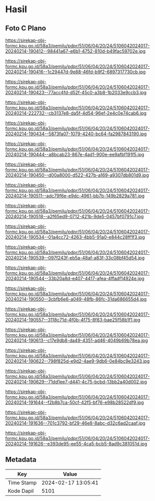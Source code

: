 # Hasil

## Foto C Plano

https://sirekap-obj-formc.kpu.go.id/58a3/pemilu/pdpr/51/06/04/20/24/5106042024017-20240214-190412--98441a67-e6b1-4752-810d-b49fac59702e.jpg

https://sirekap-obj-formc.kpu.go.id/58a3/pemilu/pdpr/51/06/04/20/24/5106042024017-20240214-190416--1c29447d-9e88-46fd-b9f2-6897317730cb.jpg

https://sirekap-obj-formc.kpu.go.id/58a3/pemilu/pdpr/51/06/04/20/24/5106042024017-20240214-190423--77acc4fd-d52f-45c0-a3b8-1b2033e9ccb3.jpg

https://sirekap-obj-formc.kpu.go.id/58a3/pemilu/pdpr/51/06/04/20/24/5106042024017-20240214-222732--cb3137e8-da5f-4d54-96ef-2e4c0e74cab6.jpg

https://sirekap-obj-formc.kpu.go.id/58a3/pemilu/pdpr/51/06/04/20/24/5106042024017-20240214-190434--5873fa07-1079-4240-bc64-fa2987843190.jpg

https://sirekap-obj-formc.kpu.go.id/58a3/pemilu/pdpr/51/06/04/20/24/5106042024017-20240214-190444--a8bcab23-867e-4ad1-900e-ee9afbf191f5.jpg

https://sirekap-obj-formc.kpu.go.id/58a3/pemilu/pdpr/51/06/04/20/24/5106042024017-20240214-190450--d00a8000-d522-427b-a169-a9307db801d9.jpg

https://sirekap-obj-formc.kpu.go.id/58a3/pemilu/pdpr/51/06/04/20/24/5106042024017-20240214-190511--adc79f6e-e9dc-4961-bb7b-149b2829a781.jpg

https://sirekap-obj-formc.kpu.go.id/58a3/pemilu/pdpr/51/06/04/20/24/5106042024017-20240214-190518--a2f65ed9-0712-421b-9de5-0457bf0791c7.jpg

https://sirekap-obj-formc.kpu.go.id/58a3/pemilu/pdpr/51/06/04/20/24/5106042024017-20240214-190534--01a4cc72-4263-4bb5-91a0-e844c28ff1f3.jpg

https://sirekap-obj-formc.kpu.go.id/58a3/pemilu/pdpr/51/06/04/20/24/5106042024017-20240214-190539--097f243f-eb5a-48af-a83f-33c08bf45d54.jpg

https://sirekap-obj-formc.kpu.go.id/58a3/pemilu/pdpr/51/06/04/20/24/5106042024017-20240214-190544--33b20a8d-e407-4417-afea-4ffadf14924e.jpg

https://sirekap-obj-formc.kpu.go.id/58a3/pemilu/pdpr/51/06/04/20/24/5106042024017-20240214-190550--3cbfb6e6-a049-48fb-86fc-31da686655d4.jpg

https://sirekap-obj-formc.kpu.go.id/58a3/pemilu/pdpr/51/06/04/20/24/5106042024017-20240214-190557--3118c71d-4f0b-4f75-8f83-bae25f58b1f1.jpg

https://sirekap-obj-formc.kpu.go.id/58a3/pemilu/pdpr/51/06/04/20/24/5106042024017-20240214-190613--c17e9db8-da49-4351-ad46-4049b69b78ea.jpg

https://sirekap-obj-formc.kpu.go.id/58a3/pemilu/pdpr/51/06/04/20/24/5106042024017-20240214-190622--798f825d-e9d2-4ae9-9db6-0e84bc9e3243.jpg

https://sirekap-obj-formc.kpu.go.id/58a3/pemilu/pdpr/51/06/04/20/24/5106042024017-20240214-190629--71dd1ee7-d441-4c75-bcbd-13bb2a40d002.jpg

https://sirekap-obj-formc.kpu.go.id/58a3/pemilu/pdpr/51/06/04/20/24/5106042024017-20240214-191644--f2b8b7ca-50cf-42f5-bf76-e98b28522df9.jpg

https://sirekap-obj-formc.kpu.go.id/58a3/pemilu/pdpr/51/06/04/20/24/5106042024017-20240214-191636--701c3792-bf29-46e8-8abc-d32c6ad2caaf.jpg

https://sirekap-obj-formc.kpu.go.id/58a3/pemilu/pdpr/51/06/04/20/24/5106042024017-20240214-191626--e393de95-ee55-4ca5-bcb5-8ad9c381051d.jpg


## Metadata

| Key        | Value               |
| ---------- | ------------------- |
| Time Stamp | 2024-02-17 13:05:41 |
| Kode Dapil | 5101                |




